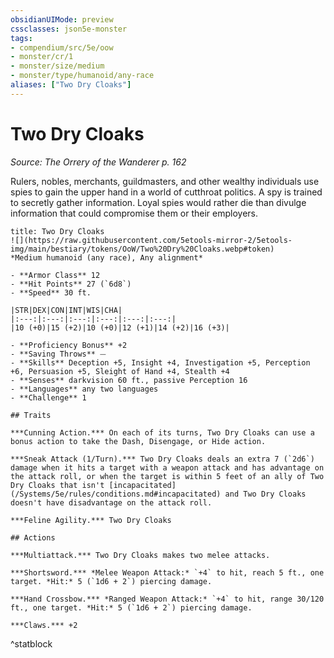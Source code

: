 ```yaml
---
obsidianUIMode: preview
cssclasses: json5e-monster
tags:
- compendium/src/5e/oow
- monster/cr/1
- monster/size/medium
- monster/type/humanoid/any-race
aliases: ["Two Dry Cloaks"]
---
```

# Two Dry Cloaks
*Source: The Orrery of the Wanderer p. 162*  

Rulers, nobles, merchants, guildmasters, and other wealthy individuals use spies to gain the upper hand in a world of cutthroat politics. A spy is trained to secretly gather information. Loyal spies would rather die than divulge information that could compromise them or their employers.

```ad-statblock
title: Two Dry Cloaks
![](https://raw.githubusercontent.com/5etools-mirror-2/5etools-img/main/bestiary/tokens/OoW/Two%20Dry%20Cloaks.webp#token)
*Medium humanoid (any race), Any alignment*

- **Armor Class** 12
- **Hit Points** 27 (`6d8`)
- **Speed** 30 ft.

|STR|DEX|CON|INT|WIS|CHA|
|:---:|:---:|:---:|:---:|:---:|:---:|
|10 (+0)|15 (+2)|10 (+0)|12 (+1)|14 (+2)|16 (+3)|

- **Proficiency Bonus** +2
- **Saving Throws** ⏤
- **Skills** Deception +5, Insight +4, Investigation +5, Perception +6, Persuasion +5, Sleight of Hand +4, Stealth +4
- **Senses** darkvision 60 ft., passive Perception 16
- **Languages** any two languages
- **Challenge** 1

## Traits

***Cunning Action.*** On each of its turns, Two Dry Cloaks can use a bonus action to take the Dash, Disengage, or Hide action.

***Sneak Attack (1/Turn).*** Two Dry Cloaks deals an extra 7 (`2d6`) damage when it hits a target with a weapon attack and has advantage on the attack roll, or when the target is within 5 feet of an ally of Two Dry Cloaks that isn't [incapacitated](/Systems/5e/rules/conditions.md#incapacitated) and Two Dry Cloaks doesn't have disadvantage on the attack roll.

***Feline Agility.*** Two Dry Cloaks

## Actions

***Multiattack.*** Two Dry Cloaks makes two melee attacks.

***Shortsword.*** *Melee Weapon Attack:* `+4` to hit, reach 5 ft., one target. *Hit:* 5 (`1d6 + 2`) piercing damage.

***Hand Crossbow.*** *Ranged Weapon Attack:* `+4` to hit, range 30/120 ft., one target. *Hit:* 5 (`1d6 + 2`) piercing damage.

***Claws.*** +2
```
^statblock